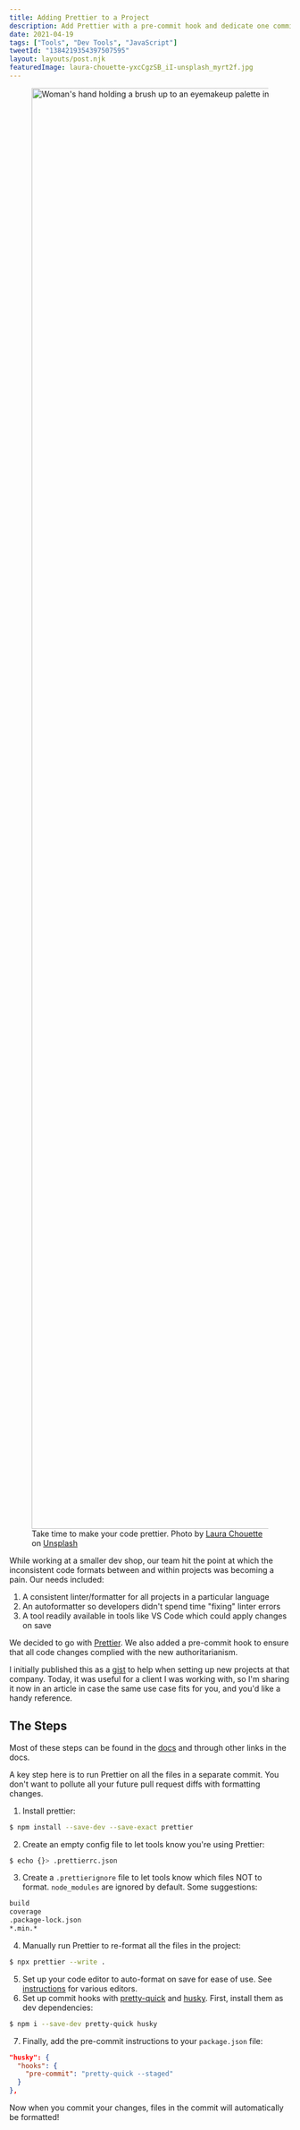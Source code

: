 ```yaml
---
title: Adding Prettier to a Project
description: Add Prettier with a pre-commit hook and dedicate one commit to a full reformat
date: 2021-04-19
tags: ["Tools", "Dev Tools", "JavaScript"]
tweetId: "1384219354397507595"
layout: layouts/post.njk
featuredImage: laura-chouette-yxcCgzSB_iI-unsplash_myrt2f.jpg
---
```


<figure>
  <img src="{% src 'laura-chouette-yxcCgzSB_iI-unsplash_myrt2f.jpg' %}"
    srcset="{% srcset 'laura-chouette-yxcCgzSB_iI-unsplash_myrt2f.jpg' %}"
    sizes="{% defaultSizes %}"
    alt="Woman's hand holding a brush up to an eyemakeup palette in the shape of a laptop"
    width="3439" height="2578">
  <figcaption>Take time to make your code prettier. Photo by <a href="https://unsplash.com/@laurachouette?utm_source=unsplash&utm_medium=referral&utm_content=creditCopyText">Laura Chouette</a> on <a href="https://unsplash.com/?utm_source=unsplash&utm_medium=referral&utm_content=creditCopyText">Unsplash</a></figcaption>
</figure>

While working at a smaller dev shop, our team hit the point at which the inconsistent code formats between and within projects was becoming a pain. Our needs included:

1. A consistent linter/formatter for all projects in a particular language
2. An autoformatter so developers didn't spend time "fixing" linter errors
3. A tool readily available in tools like VS Code which could apply changes on save

We decided to go with [Prettier](https://prettier.io/). We also added a pre-commit hook to ensure that all code changes complied with the new authoritarianism.

I initially published this as a [gist](https://gist.github.com/siakaramalegos/4a5cdab1f44ffb217a48d5260043f8ae) to help when setting up new projects at that company. Today, it was useful for a client I was working with, so I'm sharing it now in an article in case the same use case fits for you, and you'd like a handy reference.

## The Steps

Most of these steps can be found in the [docs](https://prettier.io/docs/en/install.html) and through other links in the docs.

<aside>A key step here is to run Prettier on all the files in a separate commit. You don't want to pollute all your future pull request diffs with formatting changes.</aside>

1. Install prettier:

```bash
$ npm install --save-dev --save-exact prettier
```

2. Create an empty config file to let tools know you're using Prettier:

```bash
$ echo {}> .prettierrc.json
```

3. Create a `.prettierignore` file to let tools know which files NOT to format. `node_modules` are ignored by default. Some suggestions:

```bash
build
coverage
.package-lock.json
*.min.*
```

4. Manually run Prettier to re-format all the files in the project:

```bash
$ npx prettier --write .
```

5. Set up your code editor to auto-format on save for ease of use. See [instructions](https://prettier.io/docs/en/editors.html) for various editors.
6. Set up commit hooks with [pretty-quick](https://github.com/azz/pretty-quick) and [husky](https://github.com/typicode/husky). First, install them as dev dependencies:

```bash
$ npm i --save-dev pretty-quick husky
```

7. Finally, add the pre-commit instructions to your `package.json` file:

```json
"husky": {
  "hooks": {
    "pre-commit": "pretty-quick --staged"
  }
},
```

Now when you commit your changes, files in the commit will automatically be formatted!
